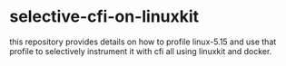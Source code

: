 # selective-cfi-on-linuxkit
this repository provides details on how to profile linux-5.15 and use that profile to selectively instrument it with cfi all using linuxkit and docker.
